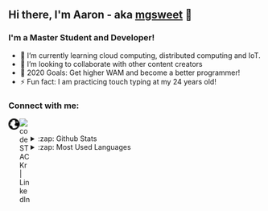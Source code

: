 ## Hi there, I'm Aaron - aka [mgsweet][website] 👋

### I'm a Master Student and Developer!

- 🌱 I’m currently learning cloud computing, distributed computing and IoT.
- 👯 I’m looking to collaborate with other content creators
- 🥅 2020 Goals: Get higher WAM and become a better programmer!
- ⚡ Fun fact: I am practicing touch typing at my 24 years old!

### Connect with me:

[<img align="left" alt="mgsweet.com" width="22px" src="https://raw.githubusercontent.com/iconic/open-iconic/master/svg/globe.svg" />][website]
[<img align="left" alt="codeSTACKr | LinkedIn" width="22px" src="https://cdn.jsdelivr.net/npm/simple-icons@v3/icons/linkedin.svg" />][linkedin]
<br />

<details>
  <summary>:zap: Github Stats</summary>

  <img align="left" alt="mgsweet's Github Stats" src="https://github-readme-stats.codestackr.vercel.app/api?username=mgsweet&show_icons=true&hide_border=true" />

</details>

<details>
  <summary>:zap: Most Used Languages</summary>

  [![Top Langs](https://github-readme-stats.vercel.app/api/top-langs/?username=mgsweet)](https://github.com/anuraghazra/github-readme-stats)

</details>

[website]: https://mgsweet.com/
[linkedin]: https://www.linkedin.com/in/mgsweet/
